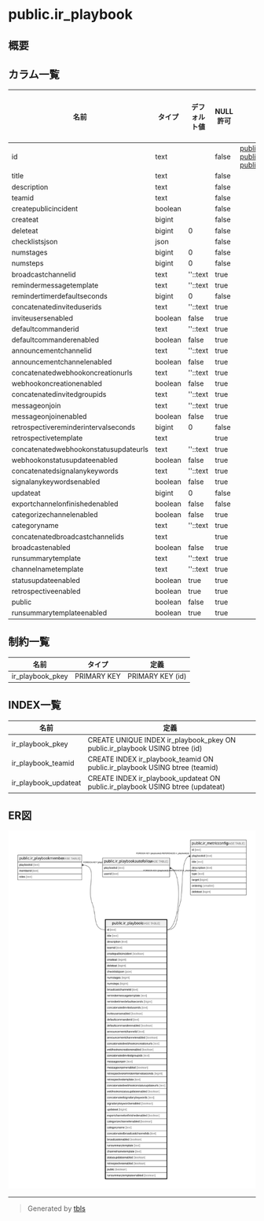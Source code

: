 # public.ir_playbook

## 概要

## カラム一覧

| 名前                                    | タイプ     | デフォルト値       | NULL許可   | 子テーブル                                                                                                                                                                       | 親テーブル      | コメント     |
| ------------------------------------- | ------- | ------------ | -------- | --------------------------------------------------------------------------------------------------------------------------------------------------------------------------- | ---------- | -------- |
| id                                    | text    |              | false    | [public.ir_playbookmember](public.ir_playbookmember.md) [public.ir_playbookautofollow](public.ir_playbookautofollow.md) [public.ir_metricconfig](public.ir_metricconfig.md) |            |          |
| title                                 | text    |              | false    |                                                                                                                                                                             |            |          |
| description                           | text    |              | false    |                                                                                                                                                                             |            |          |
| teamid                                | text    |              | false    |                                                                                                                                                                             |            |          |
| createpublicincident                  | boolean |              | false    |                                                                                                                                                                             |            |          |
| createat                              | bigint  |              | false    |                                                                                                                                                                             |            |          |
| deleteat                              | bigint  | 0            | false    |                                                                                                                                                                             |            |          |
| checklistsjson                        | json    |              | false    |                                                                                                                                                                             |            |          |
| numstages                             | bigint  | 0            | false    |                                                                                                                                                                             |            |          |
| numsteps                              | bigint  | 0            | false    |                                                                                                                                                                             |            |          |
| broadcastchannelid                    | text    | ''::text     | true     |                                                                                                                                                                             |            |          |
| remindermessagetemplate               | text    | ''::text     | true     |                                                                                                                                                                             |            |          |
| remindertimerdefaultseconds           | bigint  | 0            | false    |                                                                                                                                                                             |            |          |
| concatenatedinviteduserids            | text    | ''::text     | true     |                                                                                                                                                                             |            |          |
| inviteusersenabled                    | boolean | false        | true     |                                                                                                                                                                             |            |          |
| defaultcommanderid                    | text    | ''::text     | true     |                                                                                                                                                                             |            |          |
| defaultcommanderenabled               | boolean | false        | true     |                                                                                                                                                                             |            |          |
| announcementchannelid                 | text    | ''::text     | true     |                                                                                                                                                                             |            |          |
| announcementchannelenabled            | boolean | false        | true     |                                                                                                                                                                             |            |          |
| concatenatedwebhookoncreationurls     | text    | ''::text     | true     |                                                                                                                                                                             |            |          |
| webhookoncreationenabled              | boolean | false        | true     |                                                                                                                                                                             |            |          |
| concatenatedinvitedgroupids           | text    | ''::text     | true     |                                                                                                                                                                             |            |          |
| messageonjoin                         | text    | ''::text     | true     |                                                                                                                                                                             |            |          |
| messageonjoinenabled                  | boolean | false        | true     |                                                                                                                                                                             |            |          |
| retrospectivereminderintervalseconds  | bigint  | 0            | false    |                                                                                                                                                                             |            |          |
| retrospectivetemplate                 | text    |              | true     |                                                                                                                                                                             |            |          |
| concatenatedwebhookonstatusupdateurls | text    | ''::text     | true     |                                                                                                                                                                             |            |          |
| webhookonstatusupdateenabled          | boolean | false        | true     |                                                                                                                                                                             |            |          |
| concatenatedsignalanykeywords         | text    | ''::text     | true     |                                                                                                                                                                             |            |          |
| signalanykeywordsenabled              | boolean | false        | true     |                                                                                                                                                                             |            |          |
| updateat                              | bigint  | 0            | false    |                                                                                                                                                                             |            |          |
| exportchannelonfinishedenabled        | boolean | false        | false    |                                                                                                                                                                             |            |          |
| categorizechannelenabled              | boolean | false        | true     |                                                                                                                                                                             |            |          |
| categoryname                          | text    | ''::text     | true     |                                                                                                                                                                             |            |          |
| concatenatedbroadcastchannelids       | text    |              | true     |                                                                                                                                                                             |            |          |
| broadcastenabled                      | boolean | false        | true     |                                                                                                                                                                             |            |          |
| runsummarytemplate                    | text    | ''::text     | true     |                                                                                                                                                                             |            |          |
| channelnametemplate                   | text    | ''::text     | true     |                                                                                                                                                                             |            |          |
| statusupdateenabled                   | boolean | true         | true     |                                                                                                                                                                             |            |          |
| retrospectiveenabled                  | boolean | true         | true     |                                                                                                                                                                             |            |          |
| public                                | boolean | false        | true     |                                                                                                                                                                             |            |          |
| runsummarytemplateenabled             | boolean | true         | true     |                                                                                                                                                                             |            |          |

## 制約一覧

| 名前               | タイプ         | 定義               |
| ---------------- | ----------- | ---------------- |
| ir_playbook_pkey | PRIMARY KEY | PRIMARY KEY (id) |

## INDEX一覧

| 名前                   | 定義                                                                             |
| -------------------- | ------------------------------------------------------------------------------ |
| ir_playbook_pkey     | CREATE UNIQUE INDEX ir_playbook_pkey ON public.ir_playbook USING btree (id)    |
| ir_playbook_teamid   | CREATE INDEX ir_playbook_teamid ON public.ir_playbook USING btree (teamid)     |
| ir_playbook_updateat | CREATE INDEX ir_playbook_updateat ON public.ir_playbook USING btree (updateat) |

## ER図

![er](public.ir_playbook.svg)

---

> Generated by [tbls](https://github.com/k1LoW/tbls)
